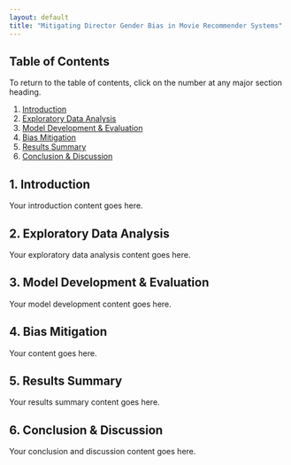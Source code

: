 ```yaml
---
layout: default
title: "Mitigating Director Gender Bias in Movie Recommender Systems"
---
```


## Table of Contents
To return to the table of contents, click on the number at any major section heading.

1. [Introduction](#1-introduction)
2. [Exploratory Data Analysis](#2-exploratory-data-analysis)
3. [Model Development & Evaluation](#3-model-development--evaluation)
4. [Bias Mitigation](#4-bias-mitigation)
5. [Results Summary](#5-results-summary)
6. [Conclusion & Discussion](#6-conclusion--discussion)

## 1. Introduction

Your introduction content goes here.

## 2. Exploratory Data Analysis

Your exploratory data analysis content goes here.

## 3. Model Development & Evaluation

Your model development content goes here.

## 4. Bias Mitigation

Your content goes here.

## 5. Results Summary

Your results summary content goes here.

## 6. Conclusion & Discussion

Your conclusion and discussion content goes here.

